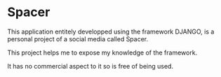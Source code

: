 # Spacer

This application entitely developped using the framework DJANGO, is a personal project of a social media called Spacer. 

This project helps me to expose my knowledge of the framework.

It has no commercial aspect to it so is free of being used. 
